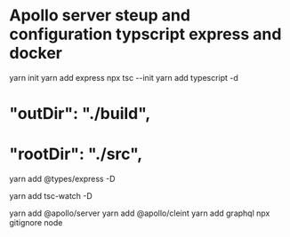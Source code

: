 # Apollo server steup and configuration typscript express and docker

yarn init
yarn add express
npx tsc --init
yarn add typescript -d
# "outDir": "./build",  
# "rootDir": "./src",   
yarn add @types/express -D

yarn add tsc-watch   -D

yarn add @apollo/server
yarn add @apollo/cleint
yarn add graphql
npx gitignore node
